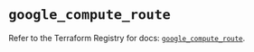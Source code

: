 # `google_compute_route`

Refer to the Terraform Registry for docs: [`google_compute_route`](https://registry.terraform.io/providers/hashicorp/google-beta/6.20.0/docs/resources/google_compute_route).
